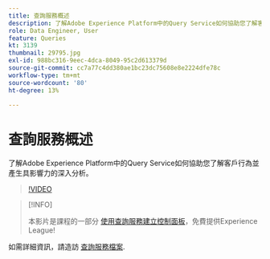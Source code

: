 ```yaml
---
title: 查詢服務概述
description: 了解Adobe Experience Platform中的Query Service如何協助您了解客戶行為並產生具影響力的深入分析。
role: Data Engineer, User
feature: Queries
kt: 3139
thumbnail: 29795.jpg
exl-id: 988bc316-9eec-4dca-8049-95c2d613379d
source-git-commit: cc7a77c4dd380ae1bc23dc75608e8e2224dfe78c
workflow-type: tm+mt
source-wordcount: '80'
ht-degree: 13%

---
```


# 查詢服務概述

了解Adobe Experience Platform中的Query Service如何協助您了解客戶行為並產生具影響力的深入分析。

>[!VIDEO](https://video.tv.adobe.com/v/29795?quality=12&learn=on)

>[!INFO]
>
> 本影片是課程的一部分 [使用查詢服務建立控制面板](https://experienceleague.adobe.com/?recommended=ExperiencePlatform-D-1-2021.1.qsvc.dash)，免費提供Experience League!

如需詳細資訊，請造訪 [查詢服務檔案](https://experienceleague.adobe.com/docs/experience-platform/query/home.html?lang=zh-Hant).
